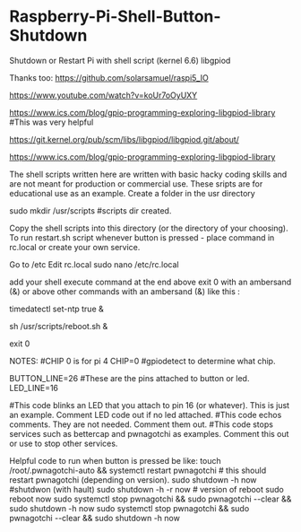 # Raspberry-Pi-Shell-Button-Shutdown
Shutdown or Restart Pi with shell script (kernel 6.6) libgpiod

Thanks too:
https://github.com/solarsamuel/raspi5_IO

https://www.youtube.com/watch?v=koUr7oOyUXY

https://www.ics.com/blog/gpio-programming-exploring-libgpiod-library #This was very helpful

https://git.kernel.org/pub/scm/libs/libgpiod/libgpiod.git/about/

https://www.ics.com/blog/gpio-programming-exploring-libgpiod-library


The shell scripts written here are written with basic hacky coding skills and are not meant for production or commercial use.  These sripts are for educational use as an example.
Create a folder in the usr directory

sudo mkdir /usr/scripts #scripts dir created.

Copy the shell scripts into this directory (or the directory of your choosing).
To run restart.sh script whenever button is pressed - place command in rc.local or create your own service.

Go to /etc
Edit rc.local
sudo nano /etc/rc.local

add your shell execute command at the end above exit 0 with an ambersand (&) or above other commands with an ambersand (&)
like this :


timedatectl set-ntp true &

sh /usr/scripts/reboot.sh &

exit 0



NOTES:
#CHIP 0 is for pi 4 
CHIP=0  #gpiodetect to determine what chip.

BUTTON_LINE=26 #These are the pins attached to button or led.
LED_LINE=16

#This code blinks an LED that you attach to pin 16 (or whatever). This is just an example. Comment LED code out if no led attached.
#This code echos comments.  They are not needed.  Comment them out.
#This code stops services such as bettercap and pwnagotchi as examples.  Comment this out or use to stop other services.

Helpful code to run when button is pressed be like: 
touch /root/.pwnagotchi-auto && systemctl restart pwnagotchi # this should restart pwnagotchi (depending on version).
sudo shutdown -h now #shutdwon (with hault)
sudo shutdown -h -r now # version of reboot
sudo reboot now
sudo systemctl stop pwnagotchi && sudo pwnagotchi --clear && sudo shutdown -h now
sudo systemctl stop pwnagotchi && sudo pwnagotchi --clear && sudo shutdown -h now
